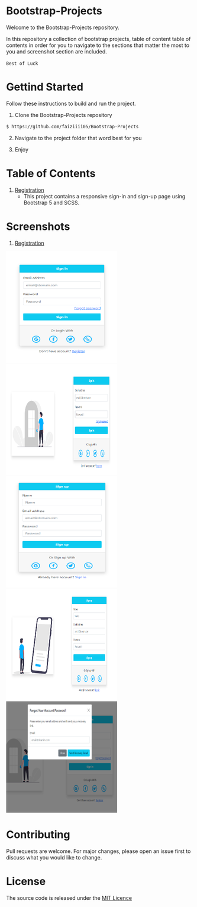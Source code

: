 # Bootstrap-Projects

Welcome to the Bootstrap-Projects repository.

In this repository a collection of bootstrap projects, table of content table of contents in order for you to navigate to the sections that matter the most to you and screenshot section are included.

`Best of Luck`

# Gettind Started

Follow these instructions to build and run the project.

1. Clone the Bootstrap-Projects repository

```sh
$ https://github.com/faiziiii05/Bootstrap-Projects
```

2. Navigate to the project folder that word best for you

3. Enjoy

# Table of Contents

1. [Registration](/Registration/)
   - This project contains a responsive sign-in and sign-up page using Bootstrap 5 and SCSS.

# Screenshots

1. [Registration](/Registration/)

<img src="/Screenshots/Registration/mobile_signin.png" alt="Mobile Sign in" width="300" height="300"/>

<img src="/Screenshots/Registration/desktop_signin.png" alt="Desktop Sign in" width="300" height="300"/>

<img src="/Screenshots/Registration/mobile_signup.png" alt="Mobile Sign up" width="300" height="300"/>

<img src="/Screenshots/Registration/desktop_signup.png" alt="Desktop Sign up" width="300" height="300"/>

<img src="/Screenshots/Registration/forgot_password_model.png" alt="Forgot Password Model" width="300" height="300"/>

# Contributing

Pull requests are welcome. For major changes, please open an issue first to discuss what you would like to change.

# License

The source code is released under the [MIT Licence](/LICENSE)

